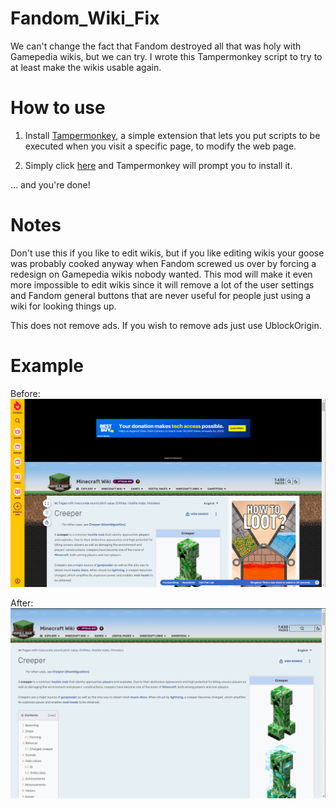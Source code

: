 # Fandom_Wiki_Fix
We can't change the fact that Fandom destroyed all that was holy with Gamepedia wikis, but we can try. I wrote this Tampermonkey script to try to at least make the wikis usable again.

# How to use

1. Install [Tampermonkey](https://www.tampermonkey.net/), a simple extension that lets you put scripts to be executed when you visit a specific page, to modify the web page.

2. Simply click [here](/compressed.user.js) and Tampermonkey will prompt you to install it.

... and you're done!

# Notes

Don't use this if you like to edit wikis, but if you like editing wikis your goose was probably cooked anyway when Fandom screwed us over by forcing a redesign on Gamepedia wikis nobody wanted. This mod will make it even more impossible to edit wikis since it will remove a lot of the user settings and Fandom general buttons that are never useful for people just using a wiki for looking things up.

This does not remove ads. If you wish to remove ads just use UblockOrigin.

# Example

Before:
<img src="/example/before.png">

After:
<img src="/example/after.png">
